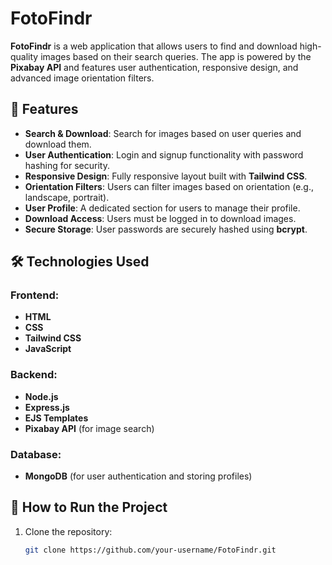 # FotoFindr

**FotoFindr** is a web application that allows users to find and download high-quality images based on their search queries. The app is powered by the **Pixabay API** and features user authentication, responsive design, and advanced image orientation filters.

## 🌟 Features

- **Search & Download**: Search for images based on user queries and download them.
- **User Authentication**: Login and signup functionality with password hashing for security.
- **Responsive Design**: Fully responsive layout built with **Tailwind CSS**.
- **Orientation Filters**: Users can filter images based on orientation (e.g., landscape, portrait).
- **User Profile**: A dedicated section for users to manage their profile.
- **Download Access**: Users must be logged in to download images.
- **Secure Storage**: User passwords are securely hashed using **bcrypt**.
  
## 🛠️ Technologies Used

### Frontend:
- **HTML**
- **CSS**
- **Tailwind CSS**
- **JavaScript**

### Backend:
- **Node.js**
- **Express.js**
- **EJS Templates**
- **Pixabay API** (for image search)

### Database:
- **MongoDB** (for user authentication and storing profiles)

## 🚀 How to Run the Project

1. Clone the repository:
   ```bash
   git clone https://github.com/your-username/FotoFindr.git

